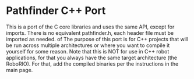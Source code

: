 # Pathfinder C++ Port
This is a port of the C core libraries and uses the same API, except for imports. There is no
 equivalent pathfinder.h, each header file must be imported as needed. of The purpose
of this port is for C++ projects that will be run across multiple architectures
or where you want to compile it yourself for some reason. Note that this is NOT
for use in C++ robot applications, for that you always have the same target architecture
(the RoboRIO). For that, add the compiled binaries per the instructions in the main page.
